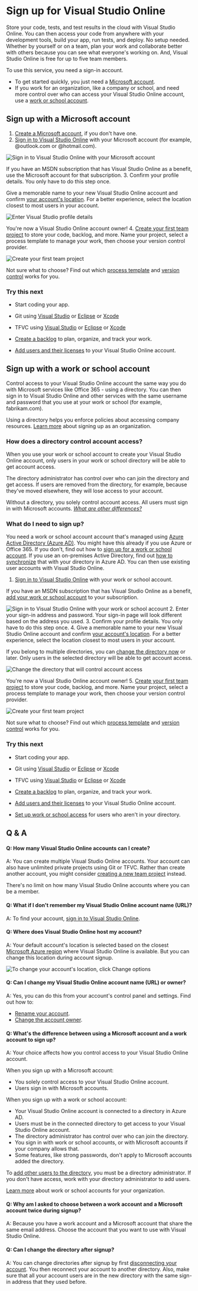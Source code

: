 <properties
	pageTitle="Sign up for Visual Studio Online"
  description="Sign up for Visual Studio Online"
  services="visual-studio-online"
  documentationCenter = ""
  authors="terryaustin"
  manager="terryaustin"
  editor="terryaustin" /> 

# Sign up for Visual Studio Online


Store your code, tests, and test results in the cloud with Visual Studio Online. You can then
access your code from anywhere with your development tools, build your app, run tests, and
deploy. No setup needed. Whether by yourself or on a team, plan your work and collaborate
better with others because you can see what everyone's working on. And, Visual Studio Online
is free for up to five team members.



To use this service, you need a sign-in account.


- To get started quickly, you just need a [Microsoft account](https://www.visualstudio.com/get-started/setup/sign-up-for-visual-studio-online#MicrosoftAccount).
- If you work for an organization, like a company or school, 
and need more control over who can access your Visual Studio Online account,
use a [work or school account](https://www.visualstudio.com/get-started/setup/sign-up-for-visual-studio-online#orgaccount).





## Sign up with a Microsoft account

1. [Create a Microsoft account](https://signup.live.com/), if you don't have one.
2. [Sign in to Visual Studio Online](https://go.microsoft.com/fwlink/?LinkId=307137&amp;clcid=0x409) 
with your Microsoft account (for example, @outlook.com or @hotmail.com).



![Sign in to Visual Studio Online with your Microsoft account](./media/sign-up-for-visual-studio-online/SignInVSOMSAccount.png)



If you have an MSDN subscription that has Visual Studio Online as a benefit, 
use the Microsoft account for that subscription.
3. Confirm your profile details. You only have to do this step once.



Give a memorable name to your new Visual Studio Online account and confirm [your account's location](https://www.visualstudio.com/get-started/setup/sign-up-for-visual-studio-online#AccountLocation). 
For a better experience, select the location closest to most users in your account.



![Enter Visual Studio profile details](./media/sign-up-for-visual-studio-online/CreateProfileMSAccount.png)



You're now a Visual Studio Online account owner!
4. [Create your first team project](https://www.visualstudio.com/get-started/setup/connect-to-visual-studio-online) to store your code, backlog, and more. 
Name your project, select a process template to manage your work, then choose your version control provider.



![Create your first team project](./media/sign-up-for-visual-studio-online/CreateTeamProject.png)



Not sure what to choose? Find out which 
[process template](https://msdn.microsoft.com/Library/vs/alm/Work/guidance/choose-process)
and [version control](https://msdn.microsoft.com/Library/vs/alm/code/overview) works for you.

### Try this next

- Start coding your app.


 - Git using [Visual Studio](https://www.visualstudio.com/get-started/code/share-your-code-in-git-vs) or [Eclipse](https://www.visualstudio.com/get-started/setup/connect-to-visual-studio-online#eclipse) or [Xcode](https://www.visualstudio.com/get-started/code/share-your-code-in-git-xcode)
 - TFVC using [Visual Studio](https://www.visualstudio.com/get-started/code/share-your-code-in-tfvc-vs#workspace) or [Eclipse](https://www.visualstudio.com/get-started/setup/connect-to-visual-studio-online#eclipse) or [Xcode](https://www.visualstudio.com/get-started/code/share-your-code-in-tfvc-xcode)
- [Create a backlog](https://www.visualstudio.com/get-started/work/create-your-backlog-vs) to plan, organize, and track your work.
- [Add users and their licenses](https://www.visualstudio.com/get-started/setup/assign-licenses-to-users-vs) to your Visual Studio Online account.





## Sign up with a work or school account


Control access to your Visual Studio Online account the same way you do with Microsoft services 
like Office 365 - using a directory. You can then sign in to Visual Studio Online 
and other services with the same username and password that you use at your work or school 
(for example, fabrikam.com).



Using a directory helps you enforce policies about accessing company resources. 
[Learn more](https://azure.microsoft.com/en-us/documentation/articles/sign-up-organization) 
about signing up as an organization.


### How does a directory control account access?


When you use your work or school account to create your Visual Studio Online account, 
only users in your work or school directory will be able to get account access.



The directory administrator has control over who can join the directory and get access. 
If users are removed from the directory, for example, because they've moved elsewhere, 
they will lose access to your account.



Without a directory, you solely control account access. All users must sign in 
with Microsoft accounts. [*What are other differences?*](https://www.visualstudio.com/get-started/setup/sign-up-for-visual-studio-online#SignInAccountDifferences)


### What do I need to sign up?


You need a work or school account account that's managed using
[Azure Active Directory (Azure AD)](https://azure.microsoft.com/en-us/documentation/articles/active-directory-whatis/). 
You might have this already if you use Azure or Office 365. If you don't, find out how to 
[sign up for a work or school account](https://azure.microsoft.com/documentation/articles/sign-up-organization/). 
If you use an on-premises Active Directory, find out 
[how to synchronize](https://msdn.microsoft.com/library/azure/jj573653.aspx) that with your directory 
in Azure AD. You can then use existing user accounts with Visual Studio Online.






1. [Sign in to Visual Studio Online](https://go.microsoft.com/fwlink/?LinkId=307137) 
with your work or school account.



If you have an MSDN subscription that has Visual Studio Online as a benefit, 
[add your work or school account](https://www.visualstudio.com/get-started/setup/link-msdn-subscription-to-organizational-account-vs) to your subscription.



![Sign in to Visual Studio Online with your work or school account](./media/sign-up-for-visual-studio-online/SignInVSOWorkAccount.png)
2. Enter your sign-in address and password. Your sign-in page will look different based on the address you used.
3. Confirm your profile details. You only have to do this step once.
4. Give a memorable name to your new Visual Studio Online account and confirm [your account's location](https://www.visualstudio.com/get-started/setup/sign-up-for-visual-studio-online#AccountLocation).
For a better experience, select the location closest to most users in your account.



If you belong to multiple directories, you can [change the directory now](https://www.visualstudio.com/get-started/setup/sign-up-for-visual-studio-online#ChangeDirectory) 
or later. Only users in the selected directory will be able to get account access.



![Change the directory that will control account access](./media/sign-up-for-visual-studio-online/VSOChangeDirectory.png)



You're now a Visual Studio Online account owner!
5. [Create your first team project](https://www.visualstudio.com/get-started/setup/connect-to-visual-studio-online) to store your code, backlog, and more. 
Name your project, select a process template to manage your work, then choose your version control provider.



![Create your first team project](./media/sign-up-for-visual-studio-online/CreateTeamProject.png)



Not sure what to choose? Find out which 
[process template](https://msdn.microsoft.com/Library/vs/alm/Work/guidance/choose-process) 
and [version control](https://msdn.microsoft.com/Library/vs/alm/code/overview) works for you.

### Try this next

- Start coding your app.


 - Git using [Visual Studio](https://www.visualstudio.com/get-started/code/share-your-code-in-git-vs) or [Eclipse](https://www.visualstudio.com/get-started/setup/connect-to-visual-studio-online#eclipse) or [Xcode](https://www.visualstudio.com/get-started/code/share-your-code-in-git-xcode)
 - TFVC using [Visual Studio](https://www.visualstudio.com/get-started/code/share-your-code-in-tfvc-vs#workspace) or [Eclipse](https://www.visualstudio.com/get-started/setup/connect-to-visual-studio-online#eclipse) or [Xcode](https://www.visualstudio.com/get-started/code/share-your-code-in-tfvc-xcode)
- [Create a backlog](https://www.visualstudio.com/get-started/work/create-your-backlog-vs) to plan, organize, and track your work.
- [Add users and their licenses](https://www.visualstudio.com/get-started/setup/assign-licenses-to-users-vs) to your Visual Studio Online account.
- [Set up work or school access](https://www.visualstudio.com/get-started/setup/manage-organization-access-for-your-account-vs) for users who aren't in your directory.

## Q &amp; A

#### Q:    How many Visual Studio Online accounts can I create?


A:    You can create multiple Visual Studio Online accounts. Your account can also have unlimited private 
projects using Git or TFVC. Rather than create another account, you might consider 
[creating a new team project](https://www.visualstudio.com/get-started/setup/connect-to-visual-studio-online) instead.



There's no limit on how many Visual Studio Online accounts where you can be a member.


#### Q:    What if I don't remember my Visual Studio Online account name (URL)?


A:    To find your account, [sign in to Visual Studio Online](https://go.microsoft.com/fwlink/?LinkId=309329).






#### Q: Where does Visual Studio Online host my account?


A: Your default account's location is selected based on the closest 
[Microsoft Azure region](https://azure.microsoft.com/en-us/regions) 
where Visual Studio Online is available. 
But you can change this location during account signup.



![To change your account's location, click Change options](./media/sign-up-for-visual-studio-online/VSO_ChangeAcctLocation.png)


#### Q:    Can I change my Visual Studio Online account name (URL) or owner?


A:    Yes, you can do this from your account's control panel and settings. Find out how to:


- [Rename your account](https://www.visualstudio.com/get-started/setup/rename-vso-account-vs).
- [Change the account owner](https://www.visualstudio.com/get-started/setup/change-account-ownership-vs).





#### Q:    What's the difference between using a Microsoft account and a work account to sign up?


A:    Your choice affects how you control access to your Visual Studio Online account.



When you sign up with a Microsoft account:


- You solely control access to your Visual Studio Online account.
- Users sign in with Microsoft accounts.


When you sign up with a work or school account:


- Your Visual Studio Online account is connected to a directory in Azure AD.
- Users must be in the connected directory to get access to your Visual Studio Online account.
- The directory administrator has control over who can join the directory.
- You sign in with work or school accounts, or with Microsoft accounts if your company allows that.
- Some features, like strong passwords, don't apply to Microsoft accounts added the directory.


To [add other users to the directory](https://msdn.microsoft.com/library/azure/hh967632.aspx), 
you must be a directory administrator. If you don't have access, work with your directory administrator to add users.



[Learn more](https://azure.microsoft.com/en-us/documentation/articles/sign-up-organization) 
about work or school accounts for your organization.






#### Q:    Why am I asked to choose between a work account and a Microsoft account twice during signup?


A:    Because you have a work account and a Microsoft account that share the same email address. 
Choose the account that you want to use with Visual Studio Online.






#### Q:    Can I change the directory after signup?


A:    You can change directories after signup by first 
[disconnecting your account](https://www.visualstudio.com/get-started/setup/manage-organization-access-for-your-account-vs#DisconnectDirectory).
You then reconnect your account to another directory. Also, make sure that all your account users 
are in the new directory with the same sign-in address that they used before.

